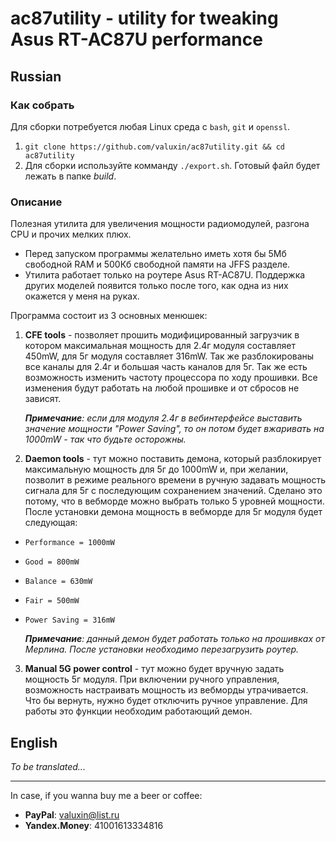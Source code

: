 # ac87utility - utility for tweaking Asus RT-AC87U performance
## Russian
### Как собрать
Для сборки потребуется любая Linux среда с `bash`, `git` и `openssl`.
1. `git clone https://github.com/valuxin/ac87utility.git && cd ac87utility`
2. Для сборки используйте комманду `./export.sh`. Готовый файл будет лежать в папке *build*. 
### Описание
Полезная утилита для увеличения мощности радиомодулей, разгона CPU и прочих мелких плюх.

* Перед запуском программы желательно иметь хотя бы 5Мб свободной RAM и 500Кб свободной памяти на JFFS разделе.
* Утилита работает только на роутере Asus RT-AC87U. Поддержка других моделей появится только после того, как одна из них окажется у меня на руках.

Программа состоит из 3 основных менюшек:
  1.  **CFE tools** - позволяет прошить модифицированный загрузчик в котором максимальная мощность для 2.4г модуля составляет 450mW, для 5г модуля составляет 316mW. Так же разблокированы все каналы для 2.4г и большая часть каналов для 5г. Так же есть возможность изменить частоту процессора по ходу прошивки. Все изменения будут работать на любой прошивке и от сбросов не зависят.
  
      _**Примечание**: если для модуля 2.4г в вебинтерфейсе выставить значение мощности "Power Saving", то он потом будет вжаривать на 1000mW - так что будьте осторожны._

  2. **Daemon tools** - тут можно поставить демона, который разблокирует максимальную мощность для 5г до 1000mW и, при желании, позволит в режиме реального времени в ручную задавать мощность сигнала для 5г с последующим сохранением значений. Сделано это потому, что в вебморде можно выбрать только 5 уровней мощности. После установки демона мощность в вебморде для 5г модуля будет следующая:
  * `Performance = 1000mW`
  * `Good = 800mW`
  * `Balance = 630mW`
  * `Fair = 500mW`
  * `Power Saving = 316mW`

    _**Примечание**: данный демон будет работать только на прошивках от Мерлина. После установки необходимо перезагрузить роутер._

  3. **Manual 5G power control** - тут можно будет вручную задать мощность 5г модуля. При включении ручного управления, возможность настраивать мощность из вебморды утрачивается. Что бы вернуть, нужно будет отключить ручное управление. Для работы это функции необходим работающий демон.
  
## English

*To be translated...*

______
In case, if you wanna buy me a beer or coffee:
* __PayPal__: valuxin@list.ru
* __Yandex.Money__: 41001613334816

